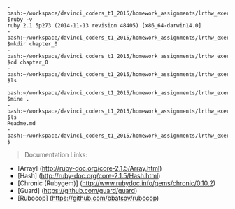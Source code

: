     -bash:~/workspace/davinci_coders_t1_2015/homework_assignments/lrthw_exercises $ruby -v
    ruby 2.1.5p273 (2014-11-13 revision 48405) [x86_64-darwin14.0]
    -bash:~/workspace/davinci_coders_t1_2015/homework_assignments/lrthw_exercises $mkdir chapter_0
    -bash:~/workspace/davinci_coders_t1_2015/homework_assignments/lrthw_exercises $cd chapter_0
    -bash:~/workspace/davinci_coders_t1_2015/homework_assignments/lrthw_exercises/chapter_0 $ls
    -bash:~/workspace/davinci_coders_t1_2015/homework_assignments/lrthw_exercises/chapter_0 $mine .
    -bash:~/workspace/davinci_coders_t1_2015/homework_assignments/lrthw_exercises/chapter_0 $ls
    Readme.md
    -bash:~/workspace/davinci_coders_t1_2015/homework_assignments/lrthw_exercises/chapter_0 $


> Documentation Links:

- [Array] (http://ruby-doc.org/core-2.1.5/Array.html)
- [Hash] (http://ruby-doc.org/core-2.1.5/Hash.html)
- [Chronic (Rubygem)] (http://www.rubydoc.info/gems/chronic/0.10.2)
- [Guard] (https://github.com/guard/guard)
- [Rubocop] (https://github.com/bbatsov/rubocop)
